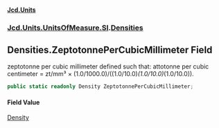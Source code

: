 #### [Jcd.Units](index.md 'index')

### [Jcd.Units.UnitsOfMeasure.SI](Jcd.Units.UnitsOfMeasure.SI.md 'Jcd.Units.UnitsOfMeasure.SI').[Densities](Densities.md 'Jcd.Units.UnitsOfMeasure.SI.Densities')

## Densities.ZeptotonnePerCubicMillimeter Field

zeptotonne per cubic millimeter defined such that: attotonne per cubic centimeter = zt/mm³ ×
(1.0/1000.0)/((1.0/10.0)*(1.0/10.0)*(1.0/10.0)).

```csharp
public static readonly Density ZeptotonnePerCubicMillimeter;
```

#### Field Value

[Density](Density.md 'Jcd.Units.UnitTypes.Density')